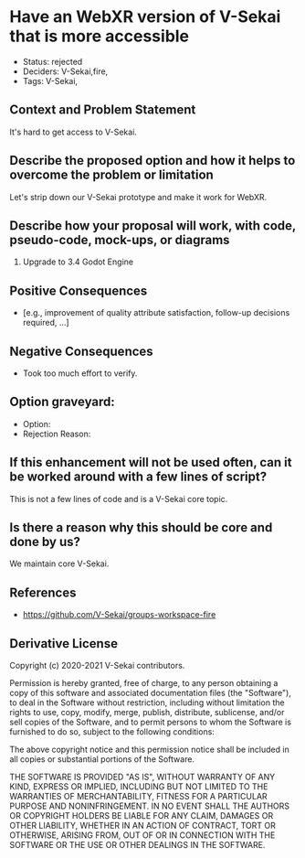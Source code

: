 # Have an WebXR version of V-Sekai that is more accessible

- Status: rejected <!-- draft | rejected | accepted | deprecated | superseded by -->
- Deciders: V-Sekai,fire,
- Tags: V-Sekai,

## Context and Problem Statement

It's hard to get access to V-Sekai.

## Describe the proposed option and how it helps to overcome the problem or limitation

Let's strip down our V-Sekai prototype and make it work for WebXR.

## Describe how your proposal will work, with code, pseudo-code, mock-ups, or diagrams

1. Upgrade to 3.4 Godot Engine

## Positive Consequences <!-- optional -->

- [e.g., improvement of quality attribute satisfaction, follow-up decisions required, …]

## Negative Consequences <!-- optional -->

- Took too much effort to verify.

## Option graveyard: <!-- same as above -->

- Option: <!-- [List the proposed options no longer open for consideration.] -->
- Rejection Reason: <!-- [List the reasons for the rejection: (the Bad traits)] -->

## If this enhancement will not be used often, can it be worked around with a few lines of script?

This is not a few lines of code and is a V-Sekai core topic.

## Is there a reason why this should be core and done by us?

We maintain core V-Sekai.

## References <!-- optional -->

- https://github.com/V-Sekai/groups-workspace-fire

## Derivative License

Copyright (c) 2020-2021 V-Sekai contributors.

Permission is hereby granted, free of charge, to any person obtaining a copy
of this software and associated documentation files (the "Software"), to deal
in the Software without restriction, including without limitation the rights
to use, copy, modify, merge, publish, distribute, sublicense, and/or sell
copies of the Software, and to permit persons to whom the Software is
furnished to do so, subject to the following conditions:

The above copyright notice and this permission notice shall be included in all
copies or substantial portions of the Software.

THE SOFTWARE IS PROVIDED "AS IS", WITHOUT WARRANTY OF ANY KIND, EXPRESS OR
IMPLIED, INCLUDING BUT NOT LIMITED TO THE WARRANTIES OF MERCHANTABILITY,
FITNESS FOR A PARTICULAR PURPOSE AND NONINFRINGEMENT. IN NO EVENT SHALL THE
AUTHORS OR COPYRIGHT HOLDERS BE LIABLE FOR ANY CLAIM, DAMAGES OR OTHER
LIABILITY, WHETHER IN AN ACTION OF CONTRACT, TORT OR OTHERWISE, ARISING FROM,
OUT OF OR IN CONNECTION WITH THE SOFTWARE OR THE USE OR OTHER DEALINGS IN THE
SOFTWARE.
